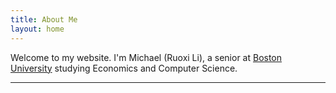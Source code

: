 ```yaml
---
title: About Me
layout: home
---
```


Welcome to my website. I'm Michael (Ruoxi Li), a senior at [Boston University] studying Economics and Computer Science.

----

[^1]: [It can take up to 10 minutes for changes to your site to publish after you push the changes to GitHub](https://docs.github.com/en/pages/setting-up-a-github-pages-site-with-jekyll/creating-a-github-pages-site-with-jekyll#creating-your-site).

[Just the Docs]: https://just-the-docs.github.io/just-the-docs/
[Boston University]: https://www.bu.edu


